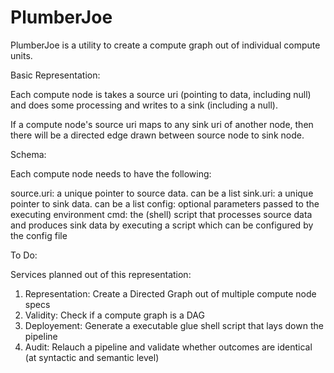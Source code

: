 # PlumberJoe
PlumberJoe is a utility to create a compute graph out of individual compute units. 

Basic Representation:

Each compute node is takes a source uri (pointing to data, including null) and does some processing and writes to a sink (including a null).

If a compute node's source uri maps to any sink uri of another node, then there will be a directed edge drawn between source node to sink node.

Schema:

Each compute node needs to have the following:

source.uri: a unique pointer to source data. can be a list
sink.uri: a unique pointer to sink data. can be a list
config: optional parameters passed to the executing environment
cmd: the (shell) script that processes source data and produces sink data by executing a script which can be configured by the config file


To Do:

Services planned out of this representation:

1. Representation: Create a Directed Graph out of multiple compute node specs
2. Validity: Check if a compute graph is a DAG
3. Deployement: Generate a executable glue shell script that lays down the pipeline 
4. Audit: Relauch a pipeline and validate whether outcomes are identical (at syntactic and semantic level) 
